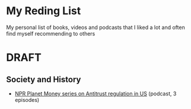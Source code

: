 # My Reding List
My personal list of books, videos and podcasts that I liked a lot and often find myself recommending to others

# DRAFT


## Society and History

 - [NPR Planet Money series on Antitrust regulation in US](https://www.npr.org/sections/money/2019/03/20/704426033/antitrust-in-america) (podcast, 3 episodes)
